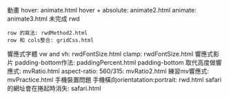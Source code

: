 動畫
    hover: animate.html
    hover + absolute: animate2.html
    animate: animate3.html 未完成
rwd

    row 的寫法: rwdMethod2.html
    row 和 cols整合: gridCss.html
響應式字體 
    vw and vh: rwdFontSize.html
    clamp: rwdFontSize.html
響應式影片
    padding-bottom作法: paddingPercent.html
    padding-bottom 取代高度做響應式: mvRatio.html
    aspect-ratio: 560/315: mvRatio2.html
    練習mv響應式: mvPractice.html
手機裝置問題
    手機橫向orientatation:portrait: rwd.html
    safari的網址會在捲起時消失: safari.html
